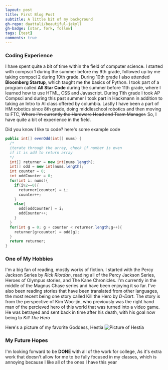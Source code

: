 ```yaml
---
layout: post
title: First Blog Post
subtitle: A little bit of my background
gh-repo: daattali/beautiful-jekyll
gh-badge: [star, fork, follow]
tags: [test]
comments: true
---
```


### Coding Experience

I have spent quite a bit of time within the field of computer science. I started with compsci 1 during the summer before my 9th grade, followed up by me taking compsci 2 during 10th grade. During 10th grade I also attended **Bloomberg Startup**, which taught me the basics of Python. I took part of a program called **All Star Code** during the summer before 11th grade, where I learned how to use HTML, CSS and Javascript. During 11th grade I took AP Compsci and during this past summer I took part in Hackmann in addition to taking an Intro to AI class offered by columbia. Lastly I have been a part of HM robotics since 8th grade, doing middleschool robotics and then moving to FTC, ~~Where I'm currently the Hardware Head and Team Manager.~~ So, I have quite a bit of experience in the field.

Did you know I like to code? here's some example code

```java
public int[] evenOdd(int[] nums) {
  /*
  iterate through the array, check if number is even
  if it is add to return array
  */
  int[] returner = new int[nums.length];
  int[] odd = new int[nums.length];
  int counter = 0;
  int oddCounter = 0;
  for(int i: nums){
    if(i%2==0){
      returner[counter] = i;
      counter++;
    }
    else{
      odd[oddCounter] = i;
      oddCounter++;
    }
  }
  for(int g = 0; g + counter < returner.length;g++){
    returner[g+counter] = odd[g];
  }
  return returner;
}
```

### One of My Hobbies

I'm a big fan of reading, mostly works of fiction. I started with the Percy Jackson Series by _Rick Riordan_, reading all of the Percy Jackson Series, Heroes of Olympus stories, and The Kane Chronicles. I'm currently in the middle of the Magnus Chase series and have been enjoying it so far. I've also been reading stories that have been translated from other languages, the most recent being one story called Kill the Hero by _D-Dart_. The story is from the perspective of Kim Woo-jin, who previously was the right hand man of the percieved hero of this world that was turned into a video game. He was betrayed and sent back in time after his death, with his goal now being to _Kill The Hero_

Here's a picture of my favorite Goddess, Hestia
![Picture of Hestia](https://vignette.wikia.nocookie.net/olympians/images/a/aa/Hestia.png/revision/latest?cb=20151107203008)

### My Future Hopes

I'm looking forward to be **DONE** with all of the work for college, As it's extra work that doesn't allow for me to be fully focused in my classes, which is annoying because I like all of the ones I have this year
